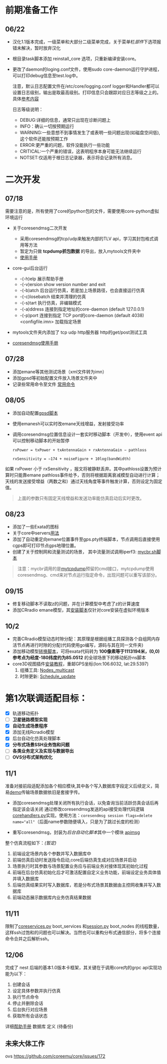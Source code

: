 # 前期准备工作

## 06/22

- 汉化1.1版本完成，一级菜单和大部分二级菜单完成，关于菜单栏*部件*下选项报错未解决，暂时放弃汉化

- 根目录task脚本添加 reinstall_core 选项，只重新编译安装core。

- 更改了daemon的loging.conf文件，使用sudo core-daemon运行守护进程，可以打印debug信息至test.log中。

    注意，默认日志配置文件在/etc/core/logging.conf
    logger和Handler都可以设置日志级别，输出是取最高级别。打印信息只会跟踪对应日志等级之上的。
    具体[参考内容](https://docs.python.org/zh-cn/3/library/logging.config.html)
    
    日志等级说明：
    - DEBUG:详细的信息，通常只出现在诊断问题上
    - INFO：确认一切按预期运行
    - WARNING:一些意想不到事情发生了或表明一些问题出现(如磁盘空间低),这个软件还能按预期工作
    - ERROR:更严重的问题，软件没能执行一些功能
    - CRITICAL:一个严重的错误，这表明程序本身可能无法继续运行
    - NOTSET:仅适用于根日志记录器，表示将会记录所有消息。

# 二次开发

## 07/18
需要注意的是，所有使用了core的python包的文件，需要使用core-python虚拟环境运行
- 关于coresendmsg二次开发
    - 采用coresendmsg的tcp/udp来触发内部的TLV api，学习其封包格式调用等方法
    - 暂定为只做 **tcpdump抓包数据** 的导出，放入mytools文件夹中
    - [使用手册](./coresendmsg使用手册.txt)

- core-gui后台运行
  - -(-h)elp     展示帮助手册
  - -(-v)ersion  show version number and exit
  - -(-b)atch    后台运行仿真，若是加上场景路径，也会直接运行仿真
  - -(-c)losebatch <sessionid>  结束并清理<sessionid>的仿真
  - -(-s)tart    执行仿真，非编辑模式
  - -(-a)ddress  连接到指定地址的core-daemon (default 127.0.0.1)
  - -(-p)port    连接到指定 TCP port的core-daemon (default 4038) <configfile.imn>  加载指定场景

- mytools文件夹内添加了 tcp udp http服务器 http的get/post测试工具
- [coresendmsg使用手册](./coresendmsg使用手册.txt)

## 07/28
- 添加emane等其他测试场景（xml文件转为imn）
- 添加gpsd等初始配置文件放入场景文件夹中
- 记录些常用命令至文件 [常用命令](../mytools/常用命令)

## 08/05
- 添加自动配置[gpsd脚本](../mytools/apps/mygps)
- 使用emanesh可以实时改emane天线增益，发射接受功率
- 调用coresendmsg位置信息设计一套实时移动脚本（开发中），使用event api可以控制移动脚本的开始暂停

  `rxPower = txPower + txAntennaGain + rxAntennaGain − pathloss`

  `rxSensitivity = −174 + noiseFigure + 10log(bandWidth)`

如果 rxPower 小于 rxSensitivity ，报文将被静默丢弃。其中pathloss设置为预计算时只能靠emane pathloss事件给予，否则将根据距离衰减模型自动进行计算；天线的发送接受增益（两数之和）通过天线角度等事件触发计算，否则设定为固定值。

> 上面的参数只有固定天线增益和发送功率能仿真启动后实时更改。

## 08/23
- 添加了一些Exata的图标
- 关于core中servers[用法](https://liangkang233.github.io/2021/07/services/#新的服务)
- 添加了自动重定向emane位置事件至gps.pty终端脚本，节点调用后直接使用cgps即可打印节点gps地理位置。
- 创建了关于控制网和流量测试的场景， 其中流量测试调用iperf3: [mycbr.sh脚本](../mytools/测试脚本/mycbr.sh)

> 注意：mycbr调用的是[mytcpdump](../mytools/apps/mytcpdump)预留的cmd接口，mytcpdump使用coresendmsg、cmd来对节点运行指定命令，出现问题可以重写该部分。

## 09/15
- 修复移动脚本不读取z的问题，并在计算模型中考虑了z的计算速度
- 添加CRradio emane模型，其[安装脚本](../mytools/apps/install_CRradio_module.sh)仅针对core安装在虚拟环境版本

## 10/2
- 完善CRradio模型动态时隙分配：其原理是根据组播工具探测各个自组网内存活节点再进行时隙的分配(代码使用go编写，源码与其在同一文件夹)
- 添加移动模型[转换脚本](../mytools/apps/geotest.py)，可将exata代码转为 **100像素等于1113194米，(0,0)参考点为经度-180纬度约为85.0512** 的全球场景下的移动拓扑ns脚本
- core3D视图插件[安装教程](https://liangkang233.github.io/2021/07/core%E5%AD%A6%E4%B9%A0%E7%AC%94%E8%AE%B0/#sdt-3d%E5%AE%89%E8%A3%85)，重邮GPS坐标(lon:106.6032, lat:29.5397)
  1. 组播工具: [Nodes_multicast](../mytools/CRradio_module_files/Nodes_multicast.go)
  2. 时隙更新: [Schedule_update](../mytools/CRradio_module_files/Schedule_update.go)


# 第1次联调适配目标：
- [X] 轨道移动拓扑
- [ ] **卫星链路模型实现**
- [X] **自动生成场景程序**
- [X] 添加无线Rcradio模型
- [X] 后台自动化仿真处理脚本
- [X] **分布式场景SSH业务饱和问题**
- [ ] **各类业务定义及实现与数据导出**
- [ ] **OVS分布式架构优化**

## 11/1
准备对接前段适配添加各个相应模块,其中各个写入数据库字段定义后续定义，简易[demo](../mytools/10-22/server.py)传输场景数据依旧是套接字传。

- 添加coresendmsg处理关闭所有执行会话，以免查询当前活跃仿真会话后再指定该会话关闭
    通过修改coresendmsg发送的api接受处理代码逻辑[corehandlers.py](../daemon/core/api/tlv/corehandlers.py)实现。使用方法：```coresendmsg session flags=delete name="all"```（后面name参数随便填入，只是为了跳过长度的检测）

- 重写coresendmsg，封装为*后台自动化脚本*其中一个模块 [apimsg](../mytools/nest/apimsg.py)

整个仿真流程如下：*(暂定)*
  1. 前端设定场景内各个参数并写入数据库中
  2. 前端仿真启动时发送指令启动,core后端仿真生成对应场景并启动
  3. 场景执行时其参数与场景配置业务应与前端业务对接体现其初始化过程
  4. 前端在后台仿真初始化后才可激活配置自定义业务功能，前端设定业务具体值并填入数据库
  5. 后端仿真结果实时写入数据库，若是分布式场景其数据由主控网收集并写入数据库
  6. 前端动态展示数据库内业务仿真结果数据


## 11/11
限制了[coreservices.py](../daemon/core/services/coreservices.py) boot_services 和[session.py](../daemon/core/emulator/session.py) boot_nodes 的线程数量，这样ssh过饱和的问题也可以解决。当然也可以重构分布式通信部分，将多个连接命令合并之后解析ssh。


## 12/06
完成了 nest 后端的基本1.0版本卡框架，其关键在于调用core内的grpc api实现功能为以下：
  1. 创建会话 
  2. 设定具体参数并执行仿真 
  3. 执行节点命令 
  4. 停止并删除会话 
  5. 后台执行对应场景 
  6. 获取所有会话状态

详细[帮助手册](../mytools/nest/README.md)
数据库 定义 (待备份)


## 未来大体工作
ovs https://github.com/coreemu/core/issues/172